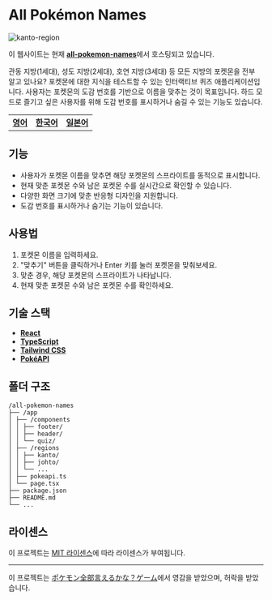 # All Pokémon Names

![kanto-region](https://i.imgur.com/GaJMmXl.png)

이 웹사이트는 현재 [**all-pokemon-names**](https://all-pokemon-names.vercel.app/)에서 호스팅되고 있습니다.

관동 지방(1세대), 성도 지방(2세대), 호연 지방(3세대) 등 모든 지방의 포켓몬을 전부 알고 있나요? 포켓몬에 대한 지식을 테스트할 수 있는 인터랙티브 퀴즈 애플리케이션입니다. 사용자는 포켓몬의 도감 번호를 기반으로 이름을 맞추는 것이 목표입니다. 하드 모드로 즐기고 싶은 사용자를 위해 도감 번호를 표시하거나 숨길 수 있는 기능도 있습니다.

|                        |                                  |                                  |
| ---------------------- | -------------------------------- | -------------------------------- |
| [**영어**](/README.md) | [**한국어**](/docs/README_ko.md) | [**일본어**](/docs/README_jp.md) |

## 기능

- 사용자가 포켓몬 이름을 맞추면 해당 포켓몬의 스프라이트를 동적으로 표시합니다.
- 현재 맞춘 포켓몬 수와 남은 포켓몬 수를 실시간으로 확인할 수 있습니다.
- 다양한 화면 크기에 맞춘 반응형 디자인을 지원합니다.
- 도감 번호를 표시하거나 숨기는 기능이 있습니다.

## 사용법

1. 포켓몬 이름을 입력하세요.
2. "맞추기" 버튼을 클릭하거나 Enter 키를 눌러 포켓몬을 맞춰보세요.
3. 맞춘 경우, 해당 포켓몬의 스프라이트가 나타납니다.
4. 현재 맞춘 포켓몬 수와 남은 포켓몬 수를 확인하세요.

## 기술 스택

- [**React**](https://react.dev/)
- [**TypeScript**](https://www.typescriptlang.org/)
- [**Tailwind CSS**](https://tailwindcss.com/)
- [**PokéAPI**](https://pokeapi.co/)

## 폴더 구조

```
/all-pokemon-names
├── /app
│ ├── /components
│ │ ├── footer/
│ │ ├── header/
│ │ └── quiz/
│ ├── /regions
│ │ ├── kanto/
│ │ ├── johto/
│ │ └── ...
│ ├── pokeapi.ts
│ └── page.tsx
├── package.json
├── README.md
└── ...
```

## 라이센스

이 프로젝트는 [MIT 라이센스](https://mit-license.org/)에 따라 라이센스가 부여됩니다.

---

이 프로젝트는 [ポケモン全部言えるかな？ゲーム](https://all-pokemon-ierukana.com/)에서 영감을 받았으며, 허락을 받았습니다.

